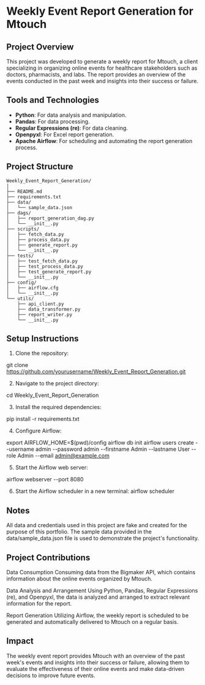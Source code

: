 # Weekly Event Report Generation for Mtouch

## Project Overview
This project was developed to generate a weekly report for Mtouch, a client specializing in organizing online events for healthcare stakeholders such as doctors, pharmacists, and labs. The report provides an overview of the events conducted in the past week and insights into their success or failure.

## Tools and Technologies
- **Python**: For data analysis and manipulation.
- **Pandas**: For data processing.
- **Regular Expressions (re)**: For data cleaning.
- **Openpyxl**: For Excel report generation.
- **Apache Airflow**: For scheduling and automating the report generation process.

## Project Structure
```
Weekly_Event_Report_Generation/
│
├── README.md
├── requirements.txt
├── data/
│   └── sample_data.json
├── dags/
│   ├── report_generation_dag.py
│   └── __init__.py
├── scripts/
│   ├── fetch_data.py
│   ├── process_data.py
│   ├── generate_report.py
│   └── __init__.py
├── tests/
│   ├── test_fetch_data.py
│   ├── test_process_data.py
│   ├── test_generate_report.py
│   └── __init__.py
├── config/
│   ├── airflow.cfg
│   └── __init__.py
└── utils/
    ├── api_client.py
    ├── data_transformer.py
    ├── report_writer.py
    └── __init__.py
```


## Setup Instructions
1. Clone the repository:

git clone https://github.com/yourusername/Weekly_Event_Report_Generation.git

2. Navigate to the project directory:

cd Weekly_Event_Report_Generation

3. Install the required dependencies:

pip install -r requirements.txt

4. Configure Airflow:

export AIRFLOW_HOME=$(pwd)/config
airflow db init
airflow users create --username admin --password admin --firstname Admin --lastname User --role Admin --email admin@example.com

5. Start the Airflow web server:

airflow webserver --port 8080

6. Start the Airflow scheduler in a new terminal:
airflow scheduler


## Notes
All data and credentials used in this project are fake and created for the purpose of this portfolio.
The sample data provided in the data/sample_data.json file is used to demonstrate the project's functionality.

## Project Contributions
Data Consumption
Consuming data from the Bigmaker API, which contains information about the online events organized by Mtouch.

Data Analysis and Arrangement
Using Python, Pandas, Regular Expressions (re), and Openpyxl, the data is analyzed and arranged to extract relevant information for the report.

Report Generation
Utilizing Airflow, the weekly report is scheduled to be generated and automatically delivered to Mtouch on a regular basis.

## Impact
The weekly event report provides Mtouch with an overview of the past week's events and insights into their success or failure, allowing them to evaluate the effectiveness of their online events and make data-driven decisions to improve future events.
